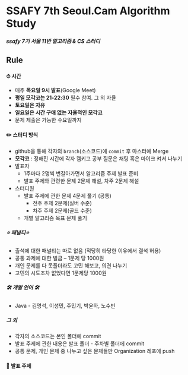 # SSAFY 7th Seoul.Cam Algorithm Study

##### ssafy 7기 서울 11반 알고리즘 & CS 스터디

## Rule

#### ⏱ 시간

- 매주 **목요일 9시 발표**(Google Meet)
- **평일 모각코는 21-22:30** 필수 참여. 그 외 자율
- **토요일은 자유**
- **일요일은 시간 구애 없는 자율적인 모각코**
- 문제 제출은 가능한 수요일까지

#### ✏️ 스터디 방식

- github을 통해 각자의 `branch`(소스코드)에 `commit` 후 마스터에 Merge
- **모각코** : 정해진 시간에 각자 캠키고 공부
                질문은 채팅 혹은 마이크 켜서 나누기
- 발표자
  - 1주마다 2명씩 번갈아가면서 알고리즘 주제 발표 준비
  - 발표 주제와 관련한 문제 2문제 해설, 차주 2문제 해설
- 스터디원
  - 발표 주제에 관한 문제 4문제 풀기 (공통)
    - 전주 주제 2문제(실버 수준)
    - 차주 주제 2문제(골드 수준)
  - 개별 알고리즘 목표 문제 풀기

##### ⭐️ 패널티⭐️

- 출석에 대한 패널티는 따로 없음 (적당히 타당한 이유에서 결석 허용)
- 공통 과제에 대한 벌금 – 1문제 당 1000원
- 개인 문제를 다 못풀더라도 고민 해보고, 의견 나누기
- 고민의 시도조차 없었다면 1문제당 1000원

##### 🛠 개발 언어 🛠

- Java - 김명석, 이성민, 주민기, 박윤하, 노수빈

##### 그 외

- 각자의 소스코드는 본인 폴더에 commit
- 발표 주제에 관한 내용은 발표 폴더 - 주차별 폴더에 commit
- 공통 문제, 개인 문제 중 나누고 싶은 문제들만 Organization 레포에 push

#### 📌 발표 주제